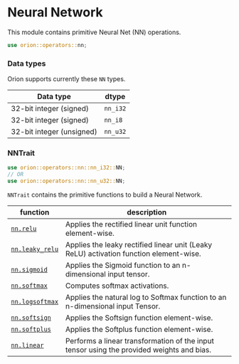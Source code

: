 # Neural Network

This module contains primitive Neural Net (NN) operations.

```rust
use orion::operators::nn;
```

### Data types

Orion supports currently these `NN` types.

| Data type                 | dtype    |
| ------------------------- | -------- |
| 32-bit integer (signed)   | `nn_i32` |
| 32-bit integer (signed)   | `nn_i8` |
| 32-bit integer (unsigned) | `nn_u32` |

### NN**Trait**

```rust
use orion::operators::nn::nn_i32::NN;
// OR
use orion::operators::nn::nn_u32::NN;
```

`NNTrait` contains the primitive functions to build a Neural Network.

| function | description |
| --- | --- |
| [`nn.relu`](nn.relu.md) | Applies the rectified linear unit function element-wise. |
| [`nn.leaky_relu`](nn.leaky\_relu.md) | Applies the leaky rectified linear unit (Leaky ReLU) activation function element-wise. |
| [`nn.sigmoid`](nn.sigmoid.md) | Applies the Sigmoid function to an n-dimensional input tensor. |
| [`nn.softmax`](nn.softmax.md) | Computes softmax activations. |
| [`nn.logsoftmax`](nn.logsoftmax.md) | Applies the natural log to Softmax function to an n-dimensional input Tensor. |
| [`nn.softsign`](nn.softsign.md) | Applies the Softsign function element-wise. |
| [`nn.softplus`](nn.softplus.md) | Applies the Softplus function element-wise. |
| [`nn.linear`](nn.linear.md) | Performs a linear transformation of the input tensor using the provided weights and bias. |

